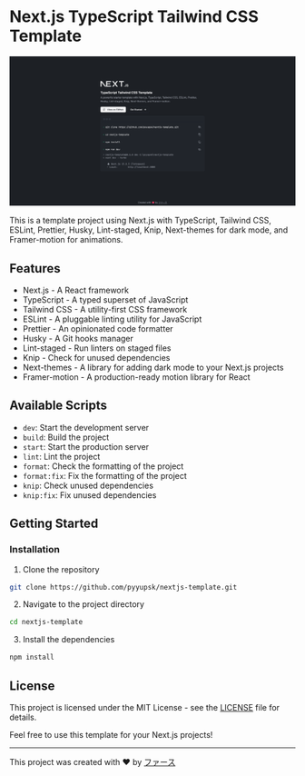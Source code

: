 # Next.js TypeScript Tailwind CSS Template

![Next.js TypeScript Tailwind CSS Template](https://raw.githubusercontent.com/pyyupsk/nextjs-template/main/.github/assets/preview.png)

This is a template project using Next.js with TypeScript, Tailwind CSS, ESLint, Prettier, Husky, Lint-staged, Knip, Next-themes for dark mode, and Framer-motion for animations.

## Features

-   Next.js - A React framework
-   TypeScript - A typed superset of JavaScript
-   Tailwind CSS - A utility-first CSS framework
-   ESLint - A pluggable linting utility for JavaScript
-   Prettier - An opinionated code formatter
-   Husky - A Git hooks manager
-   Lint-staged - Run linters on staged files
-   Knip - Check for unused dependencies
-   Next-themes - A library for adding dark mode to your Next.js projects
-   Framer-motion - A production-ready motion library for React

## Available Scripts

-   `dev`: Start the development server
-   `build`: Build the project
-   `start`: Start the production server
-   `lint`: Lint the project
-   `format`: Check the formatting of the project
-   `format:fix`: Fix the formatting of the project
-   `knip`: Check unused dependencies
-   `knip:fix`: Fix unused dependencies

## Getting Started

### Installation

1. Clone the repository

```bash
git clone https://github.com/pyyupsk/nextjs-template.git
```

2. Navigate to the project directory

```bash
cd nextjs-template
```

3. Install the dependencies

```bash
npm install
```

## License

This project is licensed under the MIT License - see the [LICENSE](LICENSE) file for details.

Feel free to use this template for your Next.js projects!

---

This project was created with ❤️ by [ファース](https://github.com/pyyupsk)
